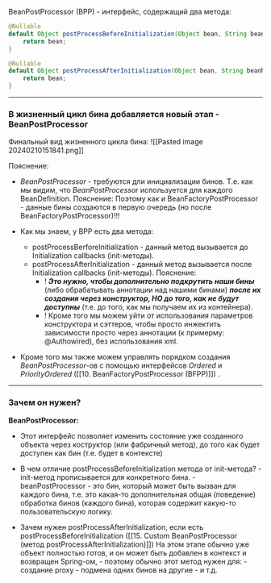 BeanPostProcessor (BPP) - интерфейс, содержащий два метода:
```java
@Nullable  
default Object postProcessBeforeInitialization(Object bean, String beanName) throws BeansException {  
    return bean;  
}

@Nullable  
default Object postProcessAfterInitialization(Object bean, String beanName) throws BeansException {  
    return bean;  
}
```

---

### В жизненный цикл бина добавляется новый этап - BeanPostProcessor

Финальный вид жизненного цикла бина:
![[Pasted image 20240210151841.png]]

Пояснение:
* *BeanPostProcessor* - требуются дли инициализации бинов. Т.е. как мы видим, что *BeanPostProcessor* используется для каждого BeanDefinition.
	Пояснение: Поэтому как и BeanFactoryPostProcessor - данные бины создаются в первую очередь (но после BeanFactoryPostProcessor)!!!
	
* Как мы знаем, у BPP есть два метода:
	* postProcessBerforeInitialization - данный метод вызывается до Initialization callbacks (init-методы).
	* postProcessAfterInitialization - данный метод вызывается после Initialization callbacks (init-методы).
	 Пояснение: 
		 - ! ***Это нужно, чтобы дополнительно подкрутить наши бины*** (либо обрабатывать аннотации над нашими бинами) ***после их создания через конструктор, НО до того, как не будут доступны*** (т.е. до того, как мы получаем их из контейнера). 
		 - ! Кроме того мы можем уйти от использования параметров конструктора и сэттеров, чтобы просто инжектить зависимости просто через аннотации (к примерму: @Authowired), без использования xml.
* Кроме того мы также можем управлять порядком создания *BeanPostProcessor*-ов с помощью интерфейсов *Ordered* и *PriorityOrdered* ([[10. BeanFactoryPostProcessor (BFPP)]]) .

---

### Зачем он нужен?

**BeanPostProcessor:**

- Этот интерфейс позволяет изменить состояние уже созданного объекта через коструктор (или фабричный метод), до того как будет доступен как бин (т.е. будет в контексте)
- В чем отличие postProcessBeforeInitialization метода от init-метода?
	  - init-метод прописывается для конкретного бина.
	  - beanPostProcessor - это бин, который может быть вызван для каждого бина, т.е. это какая-то дополнительная общая (поведение) обработка бинов (каждого бина), которая содержит какую-то пользовательскую логику.
	  
- Зачем нужен postProcessAfterInitialization, если есть postProcessBeforeInitialization ([[15. Custom BeanPostProcessor (метод postProcessAfterInitialization)]])
	На этом этапе обычно уже объект полностью готов, и он может быть добавлен в контекст и возвращен Spring-ом, - поэтому обычно этот метод нужен для:
		- создание proxy
		- подмена одних бинов на другие
		- и т.д.

